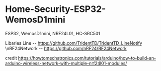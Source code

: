 # Home-Security-ESP32-WemosD1mini
ESP32, WemosD1mini, NRF24L01, HC-SRC501 


Libaries
Line -- https://github.com/TridentTD/TridentTD_LineNotify
\nRF24Network -- https://github.com/nRF24/RF24Network


credit
https://howtomechatronics.com/tutorials/arduino/how-to-build-an-arduino-wireless-network-with-multiple-nrf24l01-modules/
